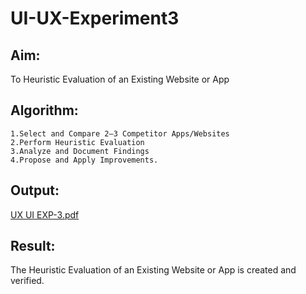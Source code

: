 # UI-UX-Experiment3

## Aim:
To Heuristic Evaluation of an Existing Website or App

## Algorithm:
```
1.Select and Compare 2–3 Competitor Apps/Websites
2.Perform Heuristic Evaluation
3.Analyze and Document Findings
4.Propose and Apply Improvements.
```

## Output:

[UX  UI EXP-3.pdf](https://github.com/user-attachments/files/20553344/UX.UI.EXP-3.pdf)



## Result:
The Heuristic Evaluation of an Existing Website or App is created and verified.
